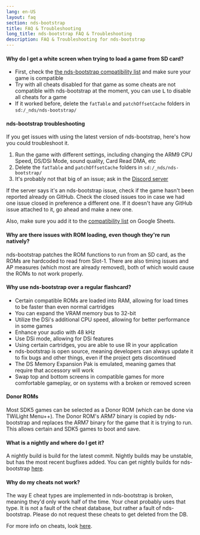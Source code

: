 ```yaml
---
lang: en-US
layout: faq
section: nds-bootstrap
title: FAQ & Troubleshooting
long_title: nds-bootstrap FAQ & Troubleshooting
description: FAQ & Troubleshooting for nds-bootstrap
---
```


#### Why do I get a white screen when trying to load a game from SD card?
- First, check the [the nds-bootstrap compatibility list](https://docs.google.com/spreadsheets/d/1LRTkXOUXraTMjg1eedz_f7b5jiuyMv2x6e_jY_nyHSc/htmlview#gid=0) and make sure your game is compatible
- Try with all cheats disabled for that game as some cheats are not compatible with nds-bootstrap at the moment, you can use <kbd class="l">L</kbd> to disable all cheats for a game
- If it worked before, delete the `fatTable` and `patchOffsetCache` folders in `sd:/_nds/nds-bootstrap/`

#### nds-bootstrap troubleshooting
If you get issues with using the latest version of nds-bootstrap, here's how you could troubleshoot it.

1. Run the game with different settings, including changing the ARM9 CPU Speed, DS/DSi Mode, sound quality, Card Read DMA, etc
2. Delete the `fatTable` and `patchOffsetCache` folders in `sd:/_nds/nds-bootstrap/`
3. It's probably not that big of an issue; ask in the [Discord server](https://discord.gg/yD3spjv)

If the server says it's an nds-bootstrap issue, check if the game hasn't been reported already on GitHub. Check the closed issues too in case we had one issue closed in preference a different one. If it doesn't have any GitHub issue attached to it, go ahead and make a new one.

Also, make sure you add it to the [compatibility list](https://wiki.ds-homebrew.com/nds-bootstrap/testing) on Google Sheets.

#### Why are there issues with ROM loading, even though they're run natively?
nds-bootstrap patches the ROM functions to run from an SD card, as the ROMs are hardcoded to read from Slot-1. There are also timing issues and AP measures (which most are already removed), both of which would cause the ROMs to not work properly.

#### Why use nds-bootstrap over a regular flashcard?
- Certain compatible ROMs are loaded into RAM, allowing for load times to be faster than even normal cartridges
- You can expand the VRAM memory bus to 32-bit
- Utilize the DSi's additional CPU speed, allowing for better performance in some games
- Enhance your audio with 48 kHz
- Use DSi mode, allowing for DSi features
- Using certain cartridges, you are able to use IR in your application
- nds-bootstrap is open source, meaning developers can always update it to fix bugs and other things, even if the project gets discontinued
- The DS Memory Expansion Pak is emulated, meaning games that require that accessory will work
- Swap top and bottom screens in compatible games for more comfortable gameplay, or on systems with a broken or removed screen

#### Donor ROMs
Most SDK5 games can be selected as a Donor ROM (which can be done via TWiLight Menu++). The Donor ROM's ARM7 binary is copied by nds-bootstrap and replaces the ARM7 binary for the game that it is trying to run. This allows certain and SDK5 games to boot and save.

#### What is a nightly and where do I get it?
A nightly build is build for the latest commit. Nightly builds may be unstable, but has the most recent bugfixes added. You can get nightly builds for nds-bootstrap [here](https://github.com/TWLBot/Builds/raw/master/nds-bootstrap.7z).

#### Why do my cheats not work?
The way E cheat types are implemented in nds-bootstrap is broken, meaning they'd only work half of the time. Your cheat probably uses that type. It is not a fault of the cheat database, but rather a fault of nds-bootstrap. Please do not request these cheats to get deleted from the DB.

For more info on cheats, look [here](https://wiki.ds-homebrew.com/ds-index/retail-roms#action-replay-cheats).

